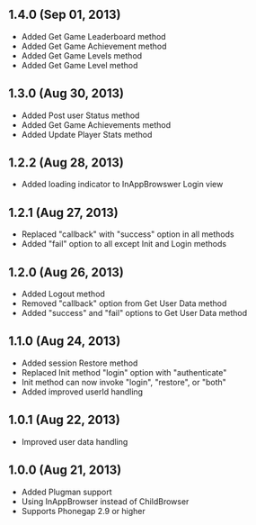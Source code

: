 ## 1.4.0 (Sep 01, 2013)

 * Added Get Game Leaderboard method
 * Added Get Game Achievement method
 * Added Get Game Levels method
 * Added Get Game Level method

## 1.3.0 (Aug 30, 2013)

 * Added Post user Status method
 * Added Get Game Achievements method
 * Added Update Player Stats method

## 1.2.2 (Aug 28, 2013)

 * Added loading indicator to InAppBrowswer Login view

## 1.2.1 (Aug 27, 2013)

 * Replaced "callback" with "success" option in all methods
 * Added "fail" option to all except Init and Login methods

## 1.2.0 (Aug 26, 2013)

 * Added Logout method
 * Removed "callback" option from Get User Data method
 * Added "success" and "fail" options to Get User Data method

## 1.1.0 (Aug 24, 2013)

 * Added session Restore method
 * Replaced Init method "login" option with "authenticate"
 * Init method can now invoke "login", "restore", or "both"
 * Added improved userId handling

## 1.0.1 (Aug 22, 2013)

 * Improved user data handling

## 1.0.0 (Aug 21, 2013)

 * Added Plugman support
 * Using InAppBrowser instead of ChildBrowser
 * Supports Phonegap 2.9 or higher